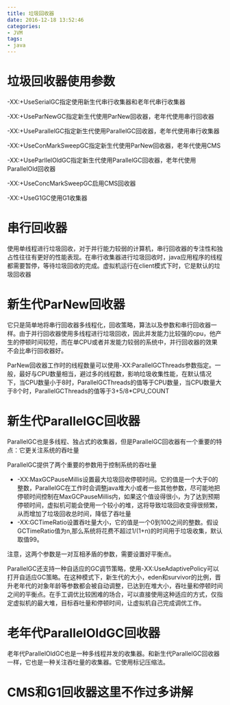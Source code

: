 ```yaml
---
title: 垃圾回收器
date: 2016-12-18 13:52:46
categories:
- JVM
tags:
- java
---
```


# 垃圾回收器使用参数

-XX:+UseSerialGC指定使用新生代串行收集器和老年代串行收集器

-XX:+UseParNewGC指定新生代使用ParNew回收器，老年代使用串行回收器

-XX:+UseParallelGC指定新生代使用ParallelGC回收器，老年代使用串行收集器

-XX:+UseConMarkSweepGC指定新生代使用ParNew回收器，老年代使用CMS

-XX:+UseParllelOldGC指定新生代使用ParallelGC回收器，老年代使用ParallelOld回收器

-XX:+UseConcMarkSweepGC启用CMS回收器

-XX:+UseG1GC使用G1收集器

# 串行回收器

使用单线程进行垃圾回收，对于并行能力较弱的计算机，串行回收器的专注性和独占性往往有更好的性能表现。在串行收集器进行垃圾回收时，java应用程序的线程都需要暂停，等待垃圾回收的完成。虚拟机运行在client模式下时，它是默认的垃圾回收器

# 新生代ParNew回收器

它只是简单地将串行回收器多线程化，回收策略，算法以及参数和串行回收器一样。由于并行回收器使用多线程进行垃圾回收，因此并发能力比较强的cpu，他产生的停顿时间较短，而在单CPU或者并发能力较弱的系统中，并行回收器的效果不会比串行回收器好。

ParNew回收器工作时的线程数量可以使用-XX:ParallelGCThreads参数指定。一般，最好与CPU数量相当，避过多的线程数，影响垃圾收集性能，在默认情况下，当CPU数量小于8时，ParallelGCThreads的值等于CPU数量，当CPU数量大于8个时，ParallelGCThreads的值等于3+5/8*CPU_COUNT

# 新生代ParallelGC回收器

ParallelGC也是多线程、独占式的收集器，但是ParallelGC回收器有一个重要的特点：它更关注系统的吞吐量

ParallelGC提供了两个重要的参数用于控制系统的吞吐量

- -XX:MaxGCPauseMillis设置最大垃圾回收停顿时间。它的值是一个大于0的整数，ParallelGC在工作时会调整java堆大小或者一些其他参数，尽可能地把停顿时间控制在MaxGCPauseMillis内，如果这个值设得很小，为了达到预期停顿时间，虚拟机可能会使用一个较小的堆，这将导致垃圾回收变得很频繁，从而增加了垃圾回收总时间，降低了吞吐量
- -XX:GCTimeRatio设置吞吐量大小，它的值是一个0到100之间的整数。假设GCTimeRatio值为n,那么系统将花费不超过1/(1+n)的时间用于垃圾收集，默认取值99。

注意，这两个参数是一对互相矛盾的参数，需要设置好平衡点。

ParallelGC还支持一种自适应的GC调节策略，使用-XX:UseAdaptivePolicy可以打开自适应GC策略。在这种模式下，新生代的大小，eden和survivor的比例，晋升老年代的对象年龄等参数都会被自动调整，已达到在堆大小，吞吐量和停顿时间之间的平衡点。在手工调优比较困难的场合，可以直接使用这种适应的方式，仅指定虚拟机的最大堆，目标吞吐量和停顿时间，让虚拟机自己完成调优工作。

# 老年代ParallelOldGC回收器

老年代ParallelOldGC也是一种多线程并发的收集器。和新生代ParallelGC回收器一样，它也是一种关注吞吐量的收集器。它使用标记压缩法。

# CMS和G1回收器这里不作过多讲解

